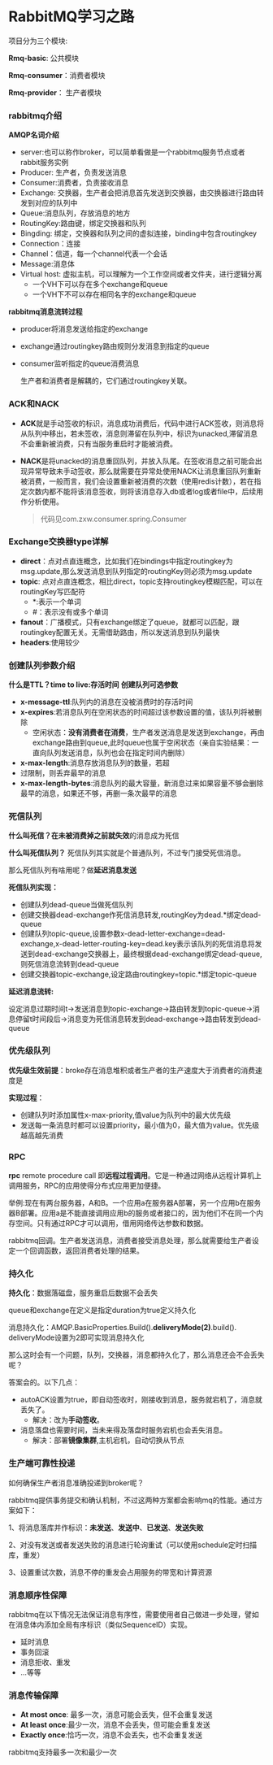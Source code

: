 # RabbitMQ学习之路

项目分为三个模块:

**Rmq-basic**: 公共模块

**Rmq-consumer**：消费者模块

**Rmq-provider**： 生产者模块


### rabbitmq介绍

**AMQP名词介绍**

- server:也可以称作broker，可以简单看做是一个rabbitmq服务节点或者rabbit服务实例
- Producer: 生产者，负责发送消息
- Consumer:消费者，负责接收消息
- Exchange: 交换器，生产者会把消息首先发送到交换器，由交换器进行路由转发到对应的队列中
- Queue:消息队列，存放消息的地方
- RoutingKey:路由键，绑定交换器和队列
- Bingding: 绑定，交换器和队列之间的虚拟连接，binding中包含routingkey
- Connection：连接
- Channel：信道，每一个channel代表一个会话
- Message:消息体
- Virtual host: 虚拟主机，可以理解为一个工作空间或者文件夹，进行逻辑分离
  - 一个VH下可以存在多个exchange和queue
  - 一个VH下不可以存在相同名字的exchange和queue

 **rabbitmq消息流转过程**

- producer将消息发送给指定的exchange
- exchange通过routingkey路由规则分发消息到指定的queue
- consumer监听指定的queue消费消息

  生产者和消费者是解耦的，它们通过routingkey关联。



### ACK和NACK

- **ACK**就是手动签收的标识，消息成功消费后，代码中进行ACK签收，则消息将从队列中移出，若未签收，消息则滞留在队列中，标识为unacked,滞留消息不会重新被消费，只有当服务重启时才能被消费。

- **NACK**是将unacked的消息重回队列，并放入队尾。在签收消息之前可能会出现异常导致未手动签收，那么就需要在异常处使用NACK让消息重回队列重新被消费，一般而言，我们会设置重新被消费的次数（使用redis计数），若在指定次数内都不能将该消息签收，则将该消息存入db或者log或者file中，后续用作分析使用。

  > 代码见com.zxw.consumer.spring.Consumer

### Exchange交换器type详解

- **direct**：点对点直连概念，比如我们在bindings中指定routingkey为msg.update,那么发送消息到队列指定的routingKey则必须为msg.update
- **topic**: 点对点直连概念，相比direct，topic支持routingkey模糊匹配，可以在routingKey写匹配符
  - *:表示一个单词
  - #：表示没有或多个单词
- **fanout**：广播模式，只有exchange绑定了queue，就都可以匹配，跟routingkey配置无关。无需借助路由，所以发送消息到队列最快
- **headers**:使用较少

### 创建队列参数介绍
**什么是TTL？time to live:存活时间**
**创建队列可选参数**
- **x-message-ttl**:队列内的消息在没被消费时的存活时间
- **x-expires**:若消息队列在空闲状态的时间超过该参数设置的值，该队列将被删除
  - 空闲状态：**没有消费者在消费**，生产者发送消息是发送到exchange，再由exchange路由到queue,此时queue也属于空闲状态（亲自实验结果：一直向队列发送消息，队列也会在指定时间内删除）
- **x-max-length**:消息存放消息队列的数量，若超
- 过限制，则丢弃最早的消息
- **x-max-length-bytes**:消息队列的最大容量，新消息过来如果容量不够会删除最早的消息，如果还不够，再删一条次最早的消息

### 死信队列

**什么叫死信？**在**未被消费掉之前就失效**的消息成为死信

**什么叫死信队列？** 死信队列其实就是个普通队列，不过专门接受死信消息。

那么死信队列有啥用呢？做**延迟消息发送**


**死信队列实现：**

- 创建队列dead-queue当做死信队列
- 创建交换器dead-exchange作死信消息转发,routingKey为dead.*绑定dead-queue
- 创建队列topic-queue,设置参数x-dead-letter-exchange=dead-exchange,x-dead-letter-routing-key=dead.key表示该队列的死信消息将发送到dead-exchange交换器上，最终根据dead-exchange绑定dead-queue,则死信消息流转到dead-queue
- 创建交换器topic-exchange,设定路由routingkey=topic.*绑定topic-queue

 **延迟消息流转:**

 设定消息过期时间t->发送消息到topic-exchange->路由转发到topic-queue->消息停留t时间段后->消息变为死信消息转发到dead-exchange->路由转发到dead-queue
 
 ### 优先级队列
 
 **优先级生效前提**：broke存在消息堆积或者生产者的生产速度大于消费者的消费速度是
 
 **实现过程**：
 
 - 创建队列时添加属性x-max-priority,值value为队列中的最大优先级
 - 发送每一条消息时都可以设置priority，最小值为0，最大值为value。优先级越高越先消费
 
 ### RPC
 
 **rpc** remote procedure call 即**远程过程调用**。它是一种通过网络从远程计算机上调用服务，RPC的应用使得分布式应用更加便捷。
 
 举例:现在有两台服务器，A和B。一个应用a在服务器A部署，另一个应用b在服务器B部署。应用a是不能直接调用应用b的服务或者接口的，因为他们不在同一个内存空间。只有通过RPC才可以调用，借用网络传达参数和数据。
 
 rabbitmq回调。生产者发送消息，消费者接受消息处理，那么就需要给生产者设定一个回调函数，返回消费者处理的结果。
 
 ### 持久化
 
 **持久化**：数据落磁盘，服务重启后数据不会丢失
 
 queue和exchange在定义是指定duration为true定义持久化
 
 消息持久化：AMQP.BasicProperties.Build().**deliveryMode(2)**.build(). deliveryMode设置为2即可实现消息持久化
 
 那么这时会有一个问题，队列，交换器，消息都持久化了，那么消息还会不会丢失呢？
 
 答案会的。以下几点：
 
 - autoACK设置为true，即自动签收时，刚接收到消息，服务就宕机了，消息就丢失了。
   - 解决：改为**手动签收**。
 - 消息落盘也需要时间，当未来得及落盘时服务宕机也会丢失消息。
   - 解决：部署**镜像集群**,主机宕机，自动切换从节点
 
 ### 生产端可靠性投递
 
 如何确保生产者消息准确投递到broker呢？
 
 rabbitmq提供事务提交和确认机制，不过这两种方案都会影响mq的性能。通过方案如下：
 
 1、将消息落库并作标识：**未发送**、**发送中**、**已发送**、**发送失败**
 
 2、对没有发送或者发送失败的消息进行轮询重试（可以使用schedule定时扫描库，重发）
 
 3、设置重试次数，消息不停的重发会占用服务的带宽和计算资源
 
 ### 消息顺序性保障
 
 rabbitmq在以下情况无法保证消息有序性，需要使用者自己做进一步处理，譬如在消息体内添加全局有序标识（类似SequenceID）实现。
 
 - 延时消息
 - 事务回滚
 - 消息拒收、重发
 - ...等等
 
 ### 消息传输保障
 
 - **At most once**: 最多一次，消息可能会丢失，但不会重复发送
 - **At least once**:最少一次，消息不会丢失，但可能会重复发送
 - **Exactly once**:恰巧一次，消息不会丢失，也不会重复发送
 
 rabbitmq支持最多一次和最少一次